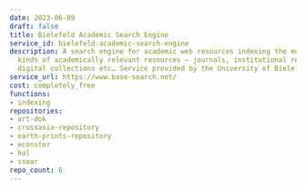 ```yaml
---
date: 2023-06-09
draft: false
title: Bielefeld Academic Search Engine
service_id: bielefeld-academic-search-engine
description: A search engine for academic web resources indexing the metadata of all
  kinds of academically relevant resources – journals, institutional repositories,
  digital collections etc… Service provided by the University of Bielefeld (Germany).
service_url: https://www.base-search.net/
cost: completely_free
functions:
- indexing
repositories:
- art-dok
- crossasia-repository
- earth-prints-repository
- econstor
- hal
- ssoar
repo_count: 6
---
```



